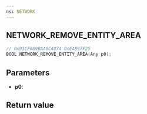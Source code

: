 ```yaml
---
ns: NETWORK
---
```

## NETWORK_REMOVE_ENTITY_AREA

```c
// 0x93CF869BAA0C4874 0xEAB97F25
BOOL NETWORK_REMOVE_ENTITY_AREA(Any p0);
```


## Parameters
* **p0**: 

## Return value
